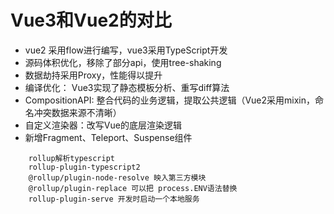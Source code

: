 # Vue3和Vue2的对比
- vue2 采用flow进行编写，vue3采用TypeScript开发
- 源码体积优化，移除了部分api，使用tree-shaking
- 数据劫持采用Proxy，性能得以提升
- 编译优化： Vue3实现了静态模板分析、重写diff算法
- CompositionAPI: 整合代码的业务逻辑，提取公共逻辑（Vue2采用mixin，命名冲突数据来源不清晰）
- 自定义渲染器：改写Vue的底层渲染逻辑
- 新增Fragment、Teleport、Suspense组件



```
    rollup解析typescript  
    rollup-plugin-typescript2 
    @rollup/plugin-node-resolve 映入第三方模块
    @rollup/plugin-replace 可以把 process.ENV语法替换
    rollup-plugin-serve 开发时启动一个本地服务

```